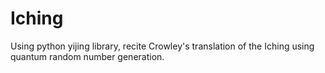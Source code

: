# Iching

Using python yijing library, recite Crowley's translation of the Iching using quantum random number generation. 
